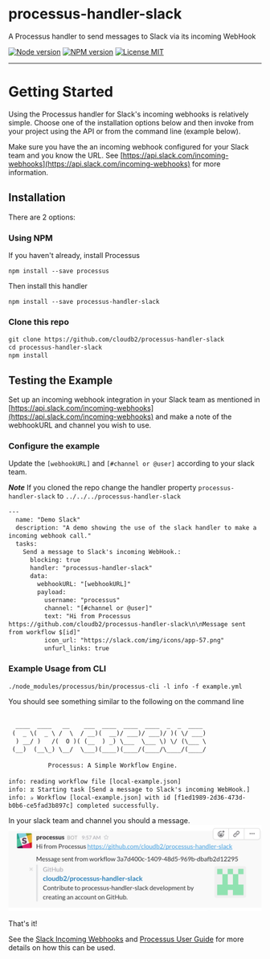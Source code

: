 # processus-handler-slack

A Processus handler to send messages to Slack via its incoming WebHook

[![Node version](https://img.shields.io/badge/node-v5.0.0-green.svg)](https://nodejs.org/en/)
[![NPM version](https://img.shields.io/npm/v/processus-handler-slack.svg?style=flat-square)](https://www.npmjs.com/package/processus-handler-slack)
[![License MIT](https://img.shields.io/badge/license-MIT-blue.svg)](https://github.com/cloudb2/processus/blob/master/LICENSE)

<hr>

# Getting Started

Using the Processus handler for Slack's incoming webhooks is relatively simple. Choose one of the
installation options below and then invoke from your project using the API or
from the command line (example below).

Make sure you have the an incoming webhook configured for your Slack team and you
know the URL. See [https://api.slack.com/incoming-webhooks](https://api.slack.com/incoming-webhooks) for more information.

## Installation

There are 2 options:

### Using NPM

If you haven't already, install Processus
```
npm install --save processus
```
Then install this handler
```
npm install --save processus-handler-slack
```

### Clone this repo
```
git clone https://github.com/cloudb2/processus-handler-slack
cd processus-handler-slack
npm install
```

## Testing the Example

Set up an incoming webhook integration in your Slack team as mentioned in
[https://api.slack.com/incoming-webhooks](https://api.slack.com/incoming-webhooks)
and make a note of the webhookURL and channel you wish to use.

### Configure the example
Update the ```[webhookURL]``` and ```[#channel or @user]``` according to your slack team.

***Note***
If you cloned the repo change the handler property ```processus-handler-slack``` to ```../../../processus-handler-slack```

```
---
  name: "Demo Slack"
  description: "A demo showing the use of the slack handler to make a incoming webhook call."
  tasks:
    Send a message to Slack's incoming WebHook.:
      blocking: true
      handler: "processus-handler-slack"
      data:
        webhookURL: "[webhookURL]"
        payload:
          username: "processus"
          channel: "[#channel or @user]"
          text: "Hi from Processus https://github.com/cloudb2/processus-handler-slack\n\nMessage sent from workflow $[id]"
          icon_url: "https://slack.com/img/icons/app-57.png"
          unfurl_links: true

```

### Example Usage from CLI

```
./node_modules/processus/bin/processus-cli -l info -f example.yml
```

You should see something similar to the following on the command line
```

  ____  ____   __    ___  ____  ____  ____  _  _  ____
 (  _ \(  _ \ /  \  / __)(  __)/ ___)/ ___)/ )( \/ ___)
  ) __/ )   /(  O )( (__  ) _) \___  \___ \) \/ (\___ \
 (__)  (__\_) \__/  \___)(____)(____/(____/\____/(____/

           Processus: A Simple Workflow Engine.

info: reading workflow file [local-example.json]
info: ⧖ Starting task [Send a message to Slack's incoming WebHook.]
info: ✰ Workflow [local-example.json] with id [f1ed1989-2d36-473d-b0b6-ce5fad3b897c] completed successfully.

```

In your slack team and channel you should a message.
![Slack Message](./images/example-slack.png)

That's it!

See the [Slack Incoming Webhooks](https://api.slack.com/incoming-webhooks) and [Processus User Guide](http://cloudb2.github.io/processus/) for more details on how this can be used.
